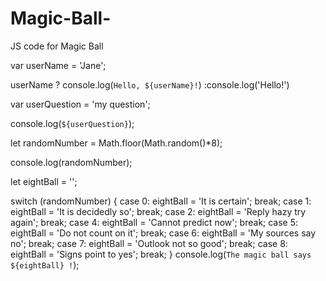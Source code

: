 # Magic-Ball-
JS code for Magic Ball 


var userName = 'Jane';

userName ? console.log(`Hello, ${userName}!`)
:console.log('Hello!')

var userQuestion = 'my question';

console.log(`${userQuestion}`);

let randomNumber = Math.floor(Math.random()*8);

console.log(randomNumber);

let eightBall = '';

switch (randomNumber) {
  case 0:
  eightBall = 'It is certain';
  break;
  case 1:
  eightBall = 'It is decidedly so';
  break;
  case 2:
  eightBall = 'Reply hazy try again';
  break;
  case 4:
  eightBall = 'Cannot predict now';
  break;
  case 5:
  eightBall = 'Do not count on it';
  break;
  case 6:
  eightBall = 'My sources say no';
  break;
  case 7:
  eightBall = 'Outlook not so good';
  break;
  case 8:
  eightBall = 'Signs point to yes';
  break;
}
  console.log(`The magic ball says ${eightBall} !`);








